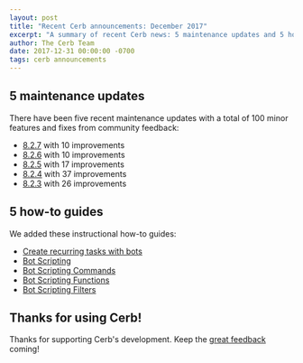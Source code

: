 ```yaml
---
layout: post
title: "Recent Cerb announcements: December 2017"
excerpt: "A summary of recent Cerb news: 5 maintenance updates and 5 how-to guides."
author: The Cerb Team
date: 2017-12-31 00:00:00 -0700
tags: cerb announcements
---
```


## 5 maintenance updates

There have been five recent maintenance updates with a total of 100 minor features and fixes from community feedback:

* [8.2.7](/releases/8.2.7/) with 10 improvements
* [8.2.6](/releases/8.2.6/) with 10 improvements
* [8.2.5](/releases/8.2.5/) with 17 improvements
* [8.2.4](/releases/8.2.4/) with 37 improvements
* [8.2.3](/releases/8.2.3/) with 26 improvements

## 5 how-to guides

We added these instructional how-to guides:

* [Create recurring tasks with bots](/guides/bots/create-recurring-tasks/)
* [Bot Scripting](/docs/building-bots/scripting/)
* [Bot Scripting Commands](/docs/building-bots/scripting/commands/)
* [Bot Scripting Functions](/docs/building-bots/scripting/functions/)
* [Bot Scripting Filters](/docs/building-bots/scripting/filters/)

## Thanks for using Cerb!

Thanks for supporting Cerb's development.  Keep the [great feedback](https://github.com/jstanden/cerb/issues) coming!
